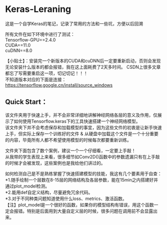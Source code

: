 # Keras-Leraning
这是一个自学Keras的笔记，记录了常用的方法和一些坑，方便以后回溯

所有文件在如下环境中进行了测试：  
Tensorflow-GPU==2.4.0  
CUDA==11.0  
cuDNN==8.0  

【小贴士】：安装完一个新版本的CUDA和cuDNN后一定要重新启动，否则会发现无论安装什么版本的都会报错，我在这上面耗费了2天多时间。
           CSDN上很多文章都忘了写需要重启这一项，切记切记！！！  
           不知道版本对应的下面是连接：  
           https://tensorflow.google.cn/install/source_windows

## Quick Start：
该文件夹用于快速上手，并不会非常详细地讲解神经网络各层的意义及作用，仅展示了如何使用Tensorflow.keras下的工具快速搭建一个神经网络模型。  
该文件夹下并不会考虑保存和加载模型的事宜，因为这些文件的初衷是让新手快速上手，但实际上保存一个训练好的文件 & 从硬盘中加载这个文件是一个十分重要的内容，毕竟所有人都不希望使用模型的时候每次都要重新训练。

文件夹下面包含了数个案例，建议一个一个仔细看，一定要上手敲！  
从我带的学生表现上来看，很多细节如Conv2D()函数中的参数遗漏只有在上手敲的时候才会被发现，这些案例也是我给他们讲过的。  
  
如何检测自己是不是熟练掌握了快速搭建模型的技能，我这有几个要素用于自查：  
*1.随手绘制一个层数在8-15层的网络结构及各层参数，能在15min之内搭建好并通过plot_model检测。   
*2.能用def自定义结构，尽量避免冗余代码。  
*3.对于不同种类问题知道使用什么loss、metrics、激活函数。  
【注】plot_model是一个很好的函数，如果你的模型结构有错误，用这个函数一定会报错。特别是后面用到大量自定义层的时候，很多问题在调用前不会显露出来。  

